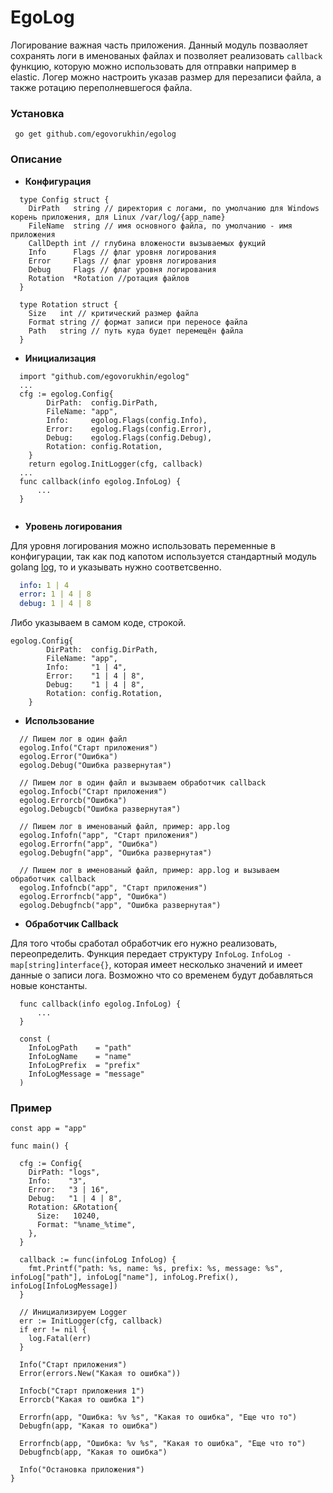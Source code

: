 # EgoLog
Логирование важная часть приложения. Данный модуль позваоляет сохранять логи в именованых файлах и позволяет реализовать ```callback``` функцию, которую можно использовать для отправки например в elastic. Логер можно настроить указав размер для перезаписи файла, а также ротацию переполневшегося файла.
### Установка
```
 go get github.com/egovorukhin/egolog
```
### Описание

* **Конфигурация**
```golang
  type Config struct {
    DirPath   string // директория с логами, по умолчанию для Windows корень приложения, для Linux /var/log/{app_name}
    FileName  string // имя основного файла, по умолчанию - имя приложения
    CallDepth int // глубина вложености вызываемых фукций
    Info      Flags // флаг уровня логирования
    Error     Flags // флаг уровня логирования
    Debug     Flags // флаг уровня логирования
    Rotation  *Rotation //ротация файлов
  }

  type Rotation struct {
    Size   int // критический размер файла
    Format string // формат записи при переносе файла
    Path   string // путь куда будет перемещён файла
  }
```

* **Инициализация**
```golang
  import "github.com/egovorukhin/egolog"
  ...
  cfg := egolog.Config{
		DirPath:  config.DirPath,
		FileName: "app",
		Info:     egolog.Flags(config.Info),
		Error:    egolog.Flags(config.Error),
		Debug:    egolog.Flags(config.Debug),
		Rotation: config.Rotation,
	}
	return egolog.InitLogger(cfg, callback)
  ...
  func callback(info egolog.InfoLog) {
	  ...
  }
  
```
* **Уровень логирования**

Для уровня логирования можно использовать переменные в конфигурации, так как под капотом используется стандартный модуль golang [log](https://pkg.go.dev/log#pkg-constants), то и указывать нужно соответсвенно.
```yaml
  info: 1 | 4
  error: 1 | 4 | 8
  debug: 1 | 4 | 8
```
Либо указываем в самом коде, строкой.
```golang
egolog.Config{
		DirPath:  config.DirPath,
		FileName: "app",
		Info:     "1 | 4",
		Error:    "1 | 4 | 8",
		Debug:    "1 | 4 | 8",
		Rotation: config.Rotation,
	}
```
* **Использование**
```golang
  // Пишем лог в один файл
  egolog.Info("Старт приложения")
  egolog.Error("Ошибка")
  egolog.Debug("Ошибка развернутая")
  
  // Пишем лог в один файл и вызываем обработчик callback
  egolog.Infocb("Старт приложения")
  egolog.Errorcb("Ошибка")
  egolog.Debugcb("Ошибка развернутая")
  
  // Пишем лог в именованый файл, пример: app.log
  egolog.Infofn("app", "Старт приложения")
  egolog.Errorfn("app", "Ошибка")
  egolog.Debugfn("app", "Ошибка развернутая")
  
  // Пишем лог в именованый файл, пример: app.log и вызываем обработчик callback
  egolog.Infofncb("app", "Старт приложения")
  egolog.Errorfncb("app", "Ошибка")
  egolog.Debugfncb("app", "Ошибка развернутая")
```
* **Обработчик Callback**

Для того чтобы сработал обработчик его нужно реализовать, переопределить. Функция передает структуру ```InfoLog```. ```InfoLog - map[string]interface{}```, которая имеет несколько значений и имеет данные о записи лога. Возможно что со временем будут добавляться новые константы.
```golang
  func callback(info egolog.InfoLog) {
	  ...
  }
```
```
  const (
    InfoLogPath    = "path"
    InfoLogName    = "name"
    InfoLogPrefix  = "prefix"
    InfoLogMessage = "message"
  )
```
### Пример
```golang
const app = "app"

func main() {

  cfg := Config{
    DirPath: "logs",
    Info:    "3",
    Error:   "3 | 16",
    Debug:   "1 | 4 | 8",
    Rotation: &Rotation{
      Size:   10240,
      Format: "%name_%time",
    },
  }

  callback := func(infoLog InfoLog) {
    fmt.Printf("path: %s, name: %s, prefix: %s, message: %s", infoLog["path"], infoLog["name"], infoLog.Prefix(), infoLog[InfoLogMessage])
  }

  // Инициализируем Logger
  err := InitLogger(cfg, callback)
  if err != nil {
    log.Fatal(err)
  }

  Info("Старт приложения")
  Error(errors.New("Какая то ошибка"))

  Infocb("Старт приложения 1")
  Errorcb("Какая то ошибка 1")

  Errorfn(app, "Ошибка: %v %s", "Какая то ошибка", "Еще что то")
  Debugfn(app, "Какая то ошибка")

  Errorfncb(app, "Ошибка: %v %s", "Какая то ошибка", "Еще что то")
  Debugfncb(app, "Какая то ошибка")

  Info("Остановка приложения")
}
```

